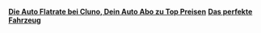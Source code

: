 [**Die Auto Flatrate bei Cluno, Dein Auto Abo zu Top Preisen**](https://www.cluno.com/de/)
[**Das perfekte Fahrzeug**](https://www.firmen-kfz.de/)